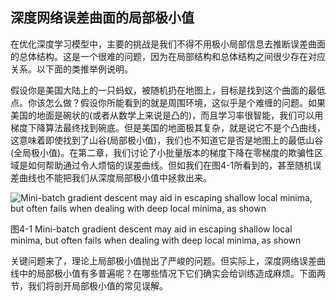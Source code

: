 ## 深度网络误差曲面的局部极小值
在优化深度学习模型中，主要的挑战是我们不得不用极小局部信息去推断误差曲面的总体结构。这是一个很难的问题，因为在局部结构和总体结构之间很少存在对应关系。以下面的类推举例说明。

假设你是美国大陆上的一只蚂蚁，被随机扔在地图上，目标是找到这个曲面的最低点。你该怎么做？假设你所能看到的就是周围环境，这似乎是个难缠的问题。如果美国的地面是碗状的(或者从数学上来说是凸的)，而且学习率很智能，我们可以用梯度下降算法最终找到碗底。但是美国的地面极其复杂，就是说它不是个凸曲线，这意味着即使找到了山谷(局部极小值)，我们也不知道它是否是地图上的最低山谷(全局极小值)。在第二章，我们讨论了小批量版本的梯度下降在零梯度的欺骗性区域是如何帮助通过令人烦恼的误差曲线。但如我们在图4-1所看到的，甚至随机误差曲线也不能把我们从深度局部极小值中拯救出来。

![Mini-batch gradient descent may aid in escaping shallow local minima, but often fails when dealing with deep local minima, as shown](https://github.com/lucasbyAI/Fundamental_of_Deep_Learning_ZH/blob/master/images_folder/Fig4-1.png?raw=true)

图4-1 Mini-batch gradient descent may aid in escaping shallow local minima, but often fails when dealing with deep local minima, as shown

关键问题来了，理论上局部极小值抛出了严峻的问题。但实际上，深度网络误差曲线中的局部极小值有多普遍呢？在哪些情况下它们确实会给训练造成麻烦。下面两节，我们将剖开局部极小值的常见误解。
